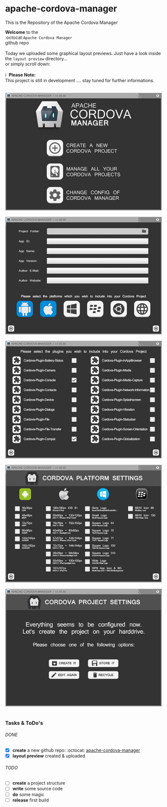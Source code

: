 # apache-cordova-manager
This is the Repository of the Apache Cordova Manager


**Welcome** to the<br>:octocat:`Apache Cordova Manager`<br>github repo<br><br>
Today we uploaded some graphical layout previews. Just have a look inside the `layout preview` directory...<br>or simply scroll down:<br><br>
:information_source:&nbsp;&nbsp;**Please Note:**<br>This project is still in development .... stay tuned for further informations.<br><br>

![Preview 1](https://github.com/praetoriani/apache-cordova-manager/blob/master/layout%20preview/Preview-AppDesign-Screen-001.jpg)<br><br>
![Preview 2](https://github.com/praetoriani/apache-cordova-manager/blob/master/layout%20preview/Preview-AppDesign-Screen-002.jpg)<br><br>
![Preview 3](https://github.com/praetoriani/apache-cordova-manager/blob/master/layout%20preview/Preview-AppDesign-Screen-003.jpg)<br><br>
![Preview 4](https://github.com/praetoriani/apache-cordova-manager/blob/master/layout%20preview/Preview-AppDesign-Screen-004.jpg)<br><br>
![Preview 5](https://github.com/praetoriani/apache-cordova-manager/blob/master/layout%20preview/Preview-AppDesign-Screen-005.jpg)<br><br>


### Tasks & ToDo's
###### DONE
- [x] **create** a new github repo: :octocat: [apache-cordova-manager](https://github.com/praetoriani/apache-cordova-manager)
- [x] **layout preview** created & uploaded
###### TODO
- [ ] **create** a project structure
- [ ] **write** some source code
- [ ] **do** some magic
- [ ] **release** first build
